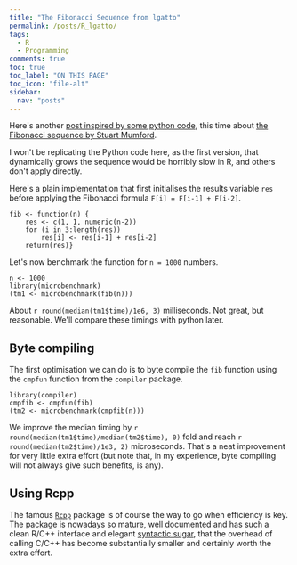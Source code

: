 ```yaml
---
title: "The Fibonacci Sequence from lgatto"
permalink: /posts/R_lgatto/
tags: 
  - R
  - Programming
comments: true
toc: true
toc_label: "ON THIS PAGE"
toc_icon: "file-alt"
sidebar:
  nav: "posts"
---
```


Here's another
[post inspired by some python code](http://lgatto.github.io/curse-dimensionality/),
this time about
[the Fibonacci sequence by Stuart Mumford](http://www.stuartmumford.uk/blog/the-fibonacci-sequence.html).

I won't be replicating the Python code here, as the first version,
that dynamically grows the sequence would be horribly slow in R, and
others don't apply directly. 

Here's a plain implementation that first initialises the results
variable `res` before applying the Fibonacci formula `F[i] = F[i-1] + F[i-2]`.

```
fib <- function(n) {
    res <- c(1, 1, numeric(n-2))
    for (i in 3:length(res))
        res[i] <- res[i-1] + res[i-2]
    return(res)}
```
Let's now benchmark the function for `n = 1000` numbers.

```
n <- 1000
library(microbenchmark)
(tm1 <- microbenchmark(fib(n)))
```

About `r round(median(tm1$time)/1e6, 3)` milliseconds. Not great, but
reasonable. We'll compare these timings with python later.

## Byte compiling

The first optimisation we can do is to byte compile the `fib` function
using the `cmpfun` function from the `compiler` package.

```
library(compiler)
cmpfib <- cmpfun(fib)
(tm2 <- microbenchmark(cmpfib(n)))
```

We improve the median timing by `r round(median(tm1$time)/median(tm2$time), 0)`
fold and reach `r round(median(tm2$time)/1e3, 2)` microseconds.
That's a neat improvement for very little extra effort (but note
that, in my experience, byte compiling will not always give such
benefits, is any).

## Using Rcpp

The famous [`Rcpp`](http://rcpp.org/) package is of course the way to
go when efficiency is key. The package is nowadays so mature, well
documented and has such a clean R/C++ interface and elegant
[syntactic sugar](https://cran.r-project.org/web/packages/Rcpp/vignettes/Rcpp-sugar.pdf),
that the overhead of calling C/C++ has become substantially smaller
and certainly worth the extra effort.
